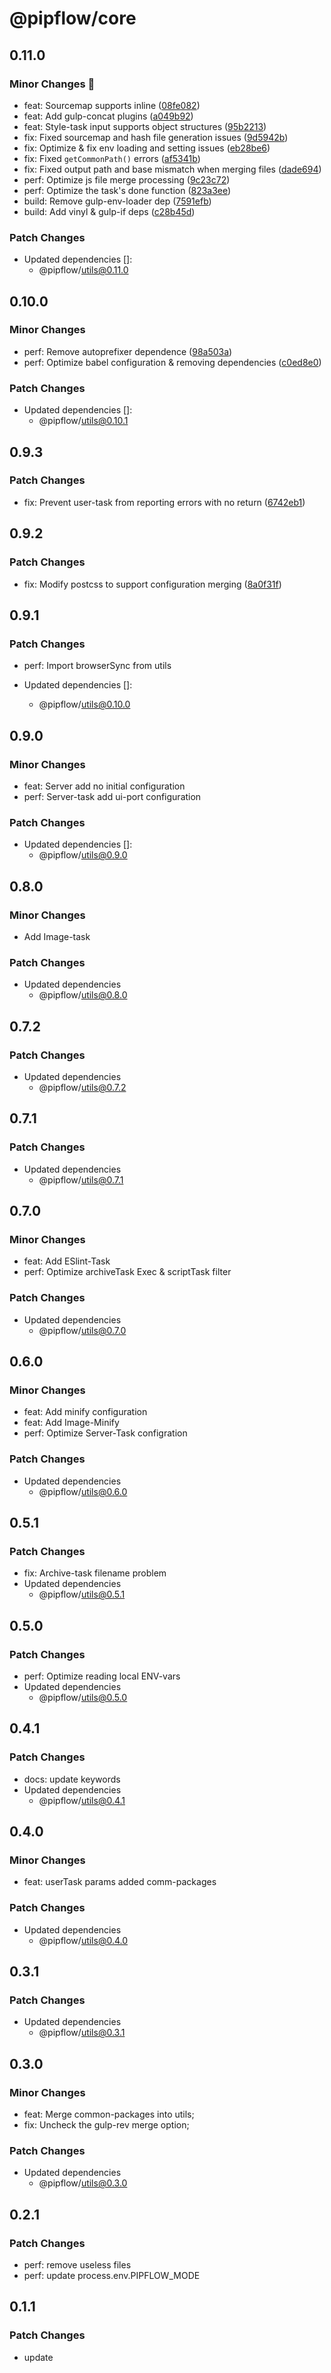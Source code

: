 # @pipflow/core

## 0.11.0

### Minor Changes 🚀

- feat: Sourcemap supports inline ([08fe082](https://github.com/Meqn/pipflow/commit/08fe082aaa71931ecbd00cd104ac9853e9adac3f))
- feat: Add gulp-concat plugins ([a049b92](https://github.com/Meqn/pipflow/commit/a049b926958f69c9038aa6ab7f1a4801048cad8b))
- feat: Style-task input supports object structures ([95b2213](https://github.com/Meqn/pipflow/commit/95b221378f7801298048590eaad25a03df6ea5af))
- fix: Fixed sourcemap and hash file generation issues ([9d5942b](https://github.com/Meqn/pipflow/commit/9d5942bad904ea492336f966234e725800b28a6e))
- fix: Optimize & fix env loading and setting issues ([eb28be6](https://github.com/Meqn/pipflow/commit/eb28be6c239d8c6f6e5f82965c23f6aa511a4101))
- fix: Fixed `getCommonPath()` errors ([af5341b](https://github.com/Meqn/pipflow/commit/af5341b190e6e67e619c1919b917be612bf383be))
- fix: Fixed output path and base mismatch when merging files ([dade694](https://github.com/Meqn/pipflow/commit/dade694d46496253063394233f6ebd747672b4d9))
- perf: Optimize js file merge processing ([9c23c72](https://github.com/Meqn/pipflow/commit/9c23c72de4b418c40afcab8dcdfcb04679411379))
- perf: Optimize the task's done function ([823a3ee](https://github.com/Meqn/pipflow/commit/823a3eeb9e4f887a8e3dcaaad6cf7bab521e789f))
- build: Remove gulp-env-loader dep ([7591efb](https://github.com/Meqn/pipflow/commit/7591efb74598f4afcc5653dcb757b2636525d955))
- build: Add vinyl & gulp-if deps ([c28b45d](https://github.com/Meqn/pipflow/commit/c28b45d60370d3d7be42bd2a28f1bd839e198a09))

### Patch Changes

- Updated dependencies []:
  - @pipflow/utils@0.11.0

## 0.10.0

### Minor Changes

- perf: Remove autoprefixer dependence ([98a503a](https://github.com/Meqn/pipflow/commit/98a503a646d8333d2ce4ab61a84765e14c96e918))
- perf: Optimize babel configuration & removing dependencies ([c0ed8e0](https://github.com/Meqn/pipflow/commit/c0ed8e03354937078a949781f8b82f64de0d31bc))

### Patch Changes

- Updated dependencies []:
  - @pipflow/utils@0.10.1

## 0.9.3

### Patch Changes

- fix: Prevent user-task from reporting errors with no return ([6742eb1](https://github.com/Meqn/pipflow/commit/6742eb150b0b7bb64df7e04e060891b9d4f7a162))

## 0.9.2

### Patch Changes

- fix: Modify postcss to support configuration merging ([8a0f31f](https://github.com/Meqn/pipflow/commit/8a0f31f1d8248cd9fafd436f3f701a92643c4b01))

## 0.9.1

### Patch Changes

- perf: Import browserSync from utils

- Updated dependencies []:
  - @pipflow/utils@0.10.0

## 0.9.0

### Minor Changes

- feat: Server add no initial configuration
- perf: Server-task add ui-port configuration

### Patch Changes

- Updated dependencies []:
  - @pipflow/utils@0.9.0

## 0.8.0

### Minor Changes

- Add Image-task

### Patch Changes

- Updated dependencies
  - @pipflow/utils@0.8.0

## 0.7.2

### Patch Changes

- Updated dependencies
  - @pipflow/utils@0.7.2

## 0.7.1

### Patch Changes

- Updated dependencies
  - @pipflow/utils@0.7.1

## 0.7.0

### Minor Changes

- feat: Add ESlint-Task
- perf: Optimize archiveTask Exec & scriptTask filter

### Patch Changes

- Updated dependencies
  - @pipflow/utils@0.7.0

## 0.6.0

### Minor Changes

- feat: Add minify configuration
- feat: Add Image-Minify
- perf: Optimize Server-Task configration

### Patch Changes

- Updated dependencies
  - @pipflow/utils@0.6.0

## 0.5.1

### Patch Changes

- fix: Archive-task filename problem
- Updated dependencies
  - @pipflow/utils@0.5.1

## 0.5.0

### Patch Changes

- perf: Optimize reading local ENV-vars
- Updated dependencies
  - @pipflow/utils@0.5.0

## 0.4.1

### Patch Changes

- docs: update keywords
- Updated dependencies
  - @pipflow/utils@0.4.1

## 0.4.0

### Minor Changes

- feat: userTask params added comm-packages

### Patch Changes

- Updated dependencies
  - @pipflow/utils@0.4.0

## 0.3.1

### Patch Changes

- Updated dependencies
  - @pipflow/utils@0.3.1

## 0.3.0

### Minor Changes

- feat: Merge common-packages into utils;
- fix: Uncheck the gulp-rev merge option;

### Patch Changes

- Updated dependencies
  - @pipflow/utils@0.3.0

## 0.2.1

### Patch Changes

- perf: remove useless files
- perf: update process.env.PIPFLOW_MODE

## 0.1.1

### Patch Changes

- update
